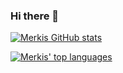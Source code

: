### Hi there 👋

<!--
**HzeroD/HzeroD** is a ✨ _special_ ✨ repository because its `README.md` (this file) appears on your GitHub profile.

Here are some ideas to get you started:

- 🔭 I’m currently working on ...
- 🌱 I’m currently learning ...
- 👯 I’m looking to collaborate on ...
- 🤔 I’m looking for help with ...
- 💬 Ask me about ...
- 📫 How to reach me: ...
- 😄 Pronouns: ...
- ⚡ Fun fact: ...
-->

[![Merkis GitHub stats](https://github-readme-stats.vercel.app/api?username=HzeroD)](https://github.com/HzeroD/github-readme-stats)


[![Merkis' top languages](https://github-readme-stats.vercel.app/api/top-langs/?username=HzeroD&theme=blue-green)](https://github.com/HzeroD/github-readme-stats)

